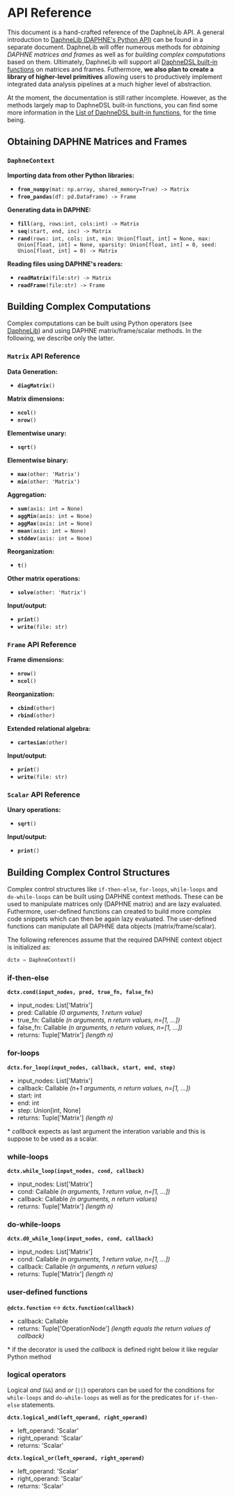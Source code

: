 <!--
Copyright 2021 The DAPHNE Consortium

Licensed under the Apache License, Version 2.0 (the "License");
you may not use this file except in compliance with the License.
You may obtain a copy of the License at

    http://www.apache.org/licenses/LICENSE-2.0

Unless required by applicable law or agreed to in writing, software
distributed under the License is distributed on an "AS IS" BASIS,
WITHOUT WARRANTIES OR CONDITIONS OF ANY KIND, either express or implied.
See the License for the specific language governing permissions and
limitations under the License.
-->

# API Reference

This document is a hand-crafted reference of the DaphneLib API.
A general introduction to [DaphneLib (DAPHNE's Python API)](/doc/DaphneLib/Overview.md) can be found in a separate document.
DaphneLib will offer numerous methods for *obtaining DAPHNE matrices and frames* as well as for *building complex computations* based on them.
Ultimately, DaphneLib will support all [DaphneDSL built-in functions](/doc/DaphneDSL/Builtins.md) on matrices and frames.
Futhermore, **we also plan to create a library of higher-level primitives** allowing users to productively implement integrated data analysis pipelines at a much higher level of abstraction.

At the moment, the documentation is still rather incomplete.
However, as the methods largely map to DaphneDSL built-in functions, you can find some more information in the [List of DaphneDSL built-in functions](/doc/DaphneDSL/Builtins.md), for the time being.

## Obtaining DAPHNE Matrices and Frames

### `DaphneContext`

**Importing data from other Python libraries:**

- **`from_numpy`**`(mat: np.array, shared_memory=True) -> Matrix`
- **`from_pandas`**`(df: pd.DataFrame) -> Frame`
  
**Generating data in DAPHNE:**

- **`fill`**`(arg, rows:int, cols:int) -> Matrix`
- **`seq`**`(start, end, inc) -> Matrix`
- **`rand`**`(rows: int, cols: int, min: Union[float, int] = None, max: Union[float, int] = None, sparsity: Union[float, int] = 0, seed: Union[float, int] = 0) -> Matrix`

**Reading files using DAPHNE's readers:**

- **`readMatrix`**`(file:str) -> Matrix`
- **`readFrame`**`(file:str) -> Frame`

## Building Complex Computations

Complex computations can be built using Python operators (see [DaphneLib](/doc/DaphneLib/Overview.md)) and using DAPHNE matrix/frame/scalar methods.
In the following, we describe only the latter.

### `Matrix` API Reference

**Data Generation:**

- **`diagMatrix`**`()`

**Matrix dimensions:**

- **`ncol`**`()`
- **`nrow`**`()`

**Elementwise unary:**

- **`sqrt`**`()`

**Elementwise binary:**

- **`max`**`(other: 'Matrix')`
- **`min`**`(other: 'Matrix')`

**Aggregation:**

- **`sum`**`(axis: int = None)`
- **`aggMin`**`(axis: int = None)`
- **`aggMax`**`(axis: int = None)`
- **`mean`**`(axis: int = None)`
- **`stddev`**`(axis: int = None)`

**Reorganization:**

- **`t`**`()`

**Other matrix operations:**

- **`solve`**`(other: 'Matrix')`

**Input/output:**

- **`print`**`()`
- **`write`**`(file: str)`

### `Frame` API Reference

**Frame dimensions:**

- **`nrow`**`()`
- **`ncol`**`()`

**Reorganization:**

- **`cbind`**`(other)`
- **`rbind`**`(other)`

**Extended relational algebra:**

- **`cartesian`**`(other)`

**Input/output:**

- **`print`**`()`
- **`write`**`(file: str)`

### `Scalar` API Reference

**Unary operations:**

- **`sqrt`**`()`

**Input/output:**

- **`print`**`()`


## Building Complex Control Structures
Complex control structures like `if-then-else`, `for-loops`, `while-loops` and `do-while-loops` can be built using DAPHNE context methods. These can be used to manipulate matrices only (DAPHNE matrix) and are lazy evaluated. Futhermore, user-defined functions can created to build more complex code snippets which can then be again lazy evaluated. The user-defined functions can manipulate all DAPHNE data objects (matrix/frame/scalar).

The following references assume that the required DAPHNE context object is initialized as:
```python
dctx = DaphneContext()
```

### **if-then-else**
**`dctx.cond(input_nodes, pred, true_fn, false_fn)`**

* input_nodes: List['Matrix']
* pred: Callable  *(0 arguments, 1 return value)*
* true_fn: Callable  *(n arguments, n return values, n=[1, ...])*
* false_fn: Callable  *(n arguments, n return values, n=[1, ...])*
* returns: Tuple['Matrix']  *(length n)*

### **for-loops**
**`dctx.for_loop(input_nodes, callback, start, end, step)`**

* input_nodes: List['Matrix']
* callback: Callable  *(n+1 arguments, n return values, n=[1, ...])*
* start: int
* end: int
* step: Union[int, None]
* returns: Tuple['Matrix']  *(length n)*

\* *callback* expects as last argument the interation variable and this is suppose to be used as a scalar.

### **while-loops**
**`dctx.while_loop(input_nodes, cond, callback)`**

* input_nodes: List['Matrix']
* cond: Callable  *(n arguments, 1 return value, n=[1, ...])*
* callback: Callable  *(n arguments, n return values)*
* returns: Tuple['Matrix']  *(length n)*

### **do-while-loops**
**`dctx.d0_while_loop(input_nodes, cond, callback)`**

* input_nodes: List['Matrix']
* cond: Callable  *(n arguments, 1 return value, n=[1, ...])*
* callback: Callable  *(n arguments, n return values)*
* returns: Tuple['Matrix']  *(length n)*

### **user-defined functions**
**`@dctx.function`** <-> **`dctx.function(callback)`**

* callback: Callable
* returns: Tuple['OperationNode']  *(length equals the return values of callback)*

\* if the decorator is used the *callback* is defined right below it like regular Python method

### logical operators
Logical *and* (`&&`) and *or* (`||`) operators can be used for the conditions for `while-loops` and `do-while-loops` as well as for the predicates for `if-then-else` statements.

**`dctx.logical_and(left_operand, right_operand)`**

* left_operand: 'Scalar'
* right_operand: 'Scalar'
* returns: 'Scalar'

**`dctx.logical_or(left_operand, right_operand)`**

* left_operand: 'Scalar'
* right_operand: 'Scalar'
* returns: 'Scalar'
